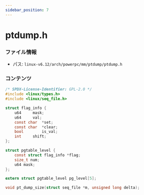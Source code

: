 ```yaml
---
sidebar_position: 7
---
```

# ptdump.h

### ファイル情報

- パス: `linux-v6.12/arch/powerpc/mm/ptdump/ptdump.h`

### コンテンツ

```h
/* SPDX-License-Identifier: GPL-2.0 */
#include <linux/types.h>
#include <linux/seq_file.h>

struct flag_info {
	u64		mask;
	u64		val;
	const char	*set;
	const char	*clear;
	bool		is_val;
	int		shift;
};

struct pgtable_level {
	const struct flag_info *flag;
	size_t num;
	u64 mask;
};

extern struct pgtable_level pg_level[5];

void pt_dump_size(struct seq_file *m, unsigned long delta);

```
